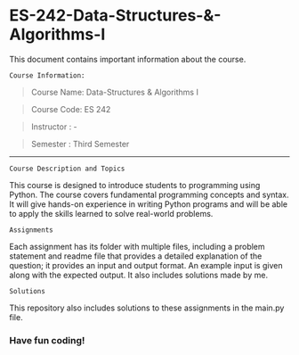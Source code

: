 # ES-242-Data-Structures-&-Algorithms-I

This document contains important information about the course.

`Course Information:`

> Course Name: Data-Structures & Algorithms I

> Course Code: ES 242

> Instructor : -

> Semester : Third Semester
---

`Course Description and Topics`

This course is designed to introduce students to programming using Python. The course covers fundamental programming concepts and syntax. It will give hands-on experience in writing Python programs and will be able to apply the skills learned to solve real-world problems.

`Assignments`

Each assignment has its folder with multiple files, including a problem statement and readme file that provides a detailed explanation of the question; it provides an input and output format. An example input is given along with the expected output.
It also includes solutions made by me. 

`Solutions`

This repository also includes solutions to these assignments in the main.py file. 

### Have fun coding!
